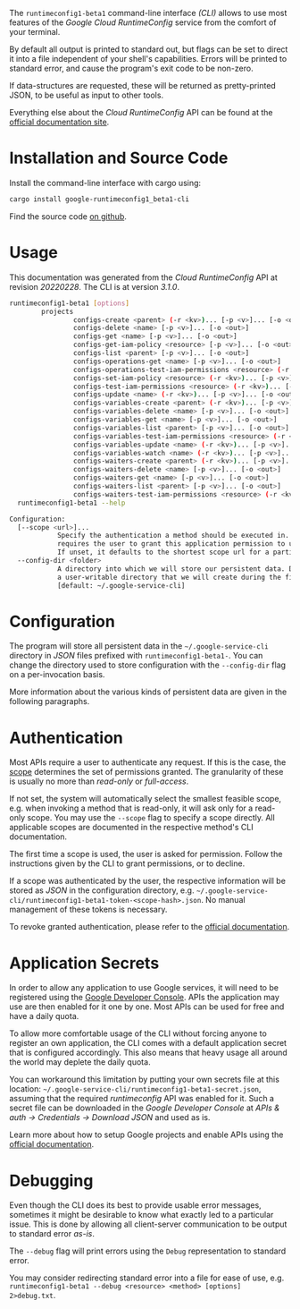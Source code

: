 <!---
DO NOT EDIT !
This file was generated automatically from 'src/mako/cli/README.md.mako'
DO NOT EDIT !
-->
The `runtimeconfig1-beta1` command-line interface *(CLI)* allows to use most features of the *Google Cloud RuntimeConfig* service from the comfort of your terminal.

By default all output is printed to standard out, but flags can be set to direct it into a file independent of your shell's
capabilities. Errors will be printed to standard error, and cause the program's exit code to be non-zero.

If data-structures are requested, these will be returned as pretty-printed JSON, to be useful as input to other tools.

Everything else about the *Cloud RuntimeConfig* API can be found at the
[official documentation site](https://cloud.google.com/deployment-manager/runtime-configurator/).

# Installation and Source Code

Install the command-line interface with cargo using:

```bash
cargo install google-runtimeconfig1_beta1-cli
```

Find the source code [on github](https://github.com/Byron/google-apis-rs/tree/main/gen/runtimeconfig1_beta1-cli).

# Usage

This documentation was generated from the *Cloud RuntimeConfig* API at revision *20220228*. The CLI is at version *3.1.0*.

```bash
runtimeconfig1-beta1 [options]
        projects
                configs-create <parent> (-r <kv>)... [-p <v>]... [-o <out>]
                configs-delete <name> [-p <v>]... [-o <out>]
                configs-get <name> [-p <v>]... [-o <out>]
                configs-get-iam-policy <resource> [-p <v>]... [-o <out>]
                configs-list <parent> [-p <v>]... [-o <out>]
                configs-operations-get <name> [-p <v>]... [-o <out>]
                configs-operations-test-iam-permissions <resource> (-r <kv>)... [-p <v>]... [-o <out>]
                configs-set-iam-policy <resource> (-r <kv>)... [-p <v>]... [-o <out>]
                configs-test-iam-permissions <resource> (-r <kv>)... [-p <v>]... [-o <out>]
                configs-update <name> (-r <kv>)... [-p <v>]... [-o <out>]
                configs-variables-create <parent> (-r <kv>)... [-p <v>]... [-o <out>]
                configs-variables-delete <name> [-p <v>]... [-o <out>]
                configs-variables-get <name> [-p <v>]... [-o <out>]
                configs-variables-list <parent> [-p <v>]... [-o <out>]
                configs-variables-test-iam-permissions <resource> (-r <kv>)... [-p <v>]... [-o <out>]
                configs-variables-update <name> (-r <kv>)... [-p <v>]... [-o <out>]
                configs-variables-watch <name> (-r <kv>)... [-p <v>]... [-o <out>]
                configs-waiters-create <parent> (-r <kv>)... [-p <v>]... [-o <out>]
                configs-waiters-delete <name> [-p <v>]... [-o <out>]
                configs-waiters-get <name> [-p <v>]... [-o <out>]
                configs-waiters-list <parent> [-p <v>]... [-o <out>]
                configs-waiters-test-iam-permissions <resource> (-r <kv>)... [-p <v>]... [-o <out>]
  runtimeconfig1-beta1 --help

Configuration:
  [--scope <url>]...
            Specify the authentication a method should be executed in. Each scope
            requires the user to grant this application permission to use it.
            If unset, it defaults to the shortest scope url for a particular method.
  --config-dir <folder>
            A directory into which we will store our persistent data. Defaults to
            a user-writable directory that we will create during the first invocation.
            [default: ~/.google-service-cli]

```

# Configuration

The program will store all persistent data in the `~/.google-service-cli` directory in *JSON* files prefixed with `runtimeconfig1-beta1-`.  You can change the directory used to store configuration with the `--config-dir` flag on a per-invocation basis.

More information about the various kinds of persistent data are given in the following paragraphs.

# Authentication

Most APIs require a user to authenticate any request. If this is the case, the [scope][scopes] determines the 
set of permissions granted. The granularity of these is usually no more than *read-only* or *full-access*.

If not set, the system will automatically select the smallest feasible scope, e.g. when invoking a
method that is read-only, it will ask only for a read-only scope. 
You may use the `--scope` flag to specify a scope directly. 
All applicable scopes are documented in the respective method's CLI documentation.

The first time a scope is used, the user is asked for permission. Follow the instructions given 
by the CLI to grant permissions, or to decline.

If a scope was authenticated by the user, the respective information will be stored as *JSON* in the configuration
directory, e.g. `~/.google-service-cli/runtimeconfig1-beta1-token-<scope-hash>.json`. No manual management of these tokens
is necessary.

To revoke granted authentication, please refer to the [official documentation][revoke-access].

# Application Secrets

In order to allow any application to use Google services, it will need to be registered using the 
[Google Developer Console][google-dev-console]. APIs the application may use are then enabled for it
one by one. Most APIs can be used for free and have a daily quota.

To allow more comfortable usage of the CLI without forcing anyone to register an own application, the CLI
comes with a default application secret that is configured accordingly. This also means that heavy usage
all around the world may deplete the daily quota.

You can workaround this limitation by putting your own secrets file at this location: 
`~/.google-service-cli/runtimeconfig1-beta1-secret.json`, assuming that the required *runtimeconfig* API 
was enabled for it. Such a secret file can be downloaded in the *Google Developer Console* at 
*APIs & auth -> Credentials -> Download JSON* and used as is.

Learn more about how to setup Google projects and enable APIs using the [official documentation][google-project-new].


# Debugging

Even though the CLI does its best to provide usable error messages, sometimes it might be desirable to know
what exactly led to a particular issue. This is done by allowing all client-server communication to be 
output to standard error *as-is*.

The `--debug` flag will print errors using the `Debug` representation to standard error.

You may consider redirecting standard error into a file for ease of use, e.g. `runtimeconfig1-beta1 --debug <resource> <method> [options] 2>debug.txt`.


[scopes]: https://developers.google.com/+/api/oauth#scopes
[revoke-access]: http://webapps.stackexchange.com/a/30849
[google-dev-console]: https://console.developers.google.com/
[google-project-new]: https://developers.google.com/console/help/new/
